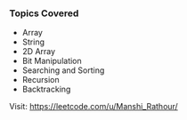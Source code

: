 <h3>Topics Covered</h3>

- Array
- String
- 2D Array
- Bit Manipulation
- Searching and Sorting
- Recursion
- Backtracking


Visit: https://leetcode.com/u/Manshi_Rathour/ 
